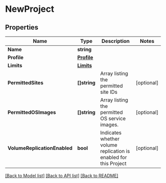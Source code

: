 # NewProject

## Properties

Name | Type | Description | Notes
------------ | ------------- | ------------- | -------------
**Name** | **string** |  | 
**Profile** | [**Profile**](Profile.md) |  | 
**Limits** | [**Limits**](Limits.md) |  | 
**PermittedSites** | **[]string** | Array listing the permitted site IDs | [optional] 
**PermittedOSImages** | **[]string** | Array listing the permitted OS service images. | [optional] 
**VolumeReplicationEnabled** | **bool** | Indicates whether volume replication is enabled for this Project | [optional] 

[[Back to Model list]](../README.md#documentation-for-models) [[Back to API list]](../README.md#documentation-for-api-endpoints) [[Back to README]](../README.md)


